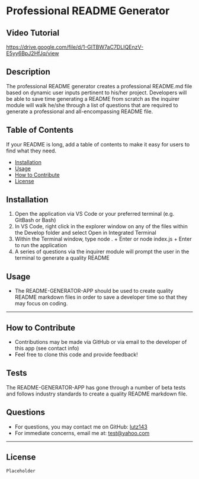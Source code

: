# Professional README Generator

## Video Tutorial
https://drive.google.com/file/d/1-GITBW7aC7DLIQEnzV-E5yy6BpJ2HfJq/view

## Description
The professional README generator creates a professional README.md file based on dynamic user inputs pertinent to his/her project. Developers will be able to save time generating a README from scratch as the inquirer module will walk he/she through a list of questions that are required to generate a professional and all-encompassing README file.

## Table of Contents

If your README is long, add a table of contents to make it easy for users to find what they need.
    
- [Installation](#installation)
- [Usage](#usage)
- [How to Contribute](#how-to-contribute)
- [License](#license)

## Installation
1. Open the application via VS Code or your preferred terminal (e.g. GitBash or Bash) 
2. In VS Code, right click in the explorer window on any of the files within the Develop folder and select Open in Integrated Terminal
3. Within the Terminal window, type node . + Enter or node index.js + Enter to run the application
4. A series of questions via the inquirer module will prompt the user in the terminal to generate a quality README

## Usage
* The README-GENERATOR-APP should be used to create quality README markdown files in order to save a developer time so that they may focus on coding.

---

## How to Contribute
* Contributions may be made via GitHub or via email to the developer of this app (see contact info)
* Feel free to clone this code and provide feedback!

## Tests
The README-GENERATOR-APP has gone through a number of beta tests and follows industry standards to create a quality README markdown file.

## Questions
* For questions, you may contact me on GitHub: [lutz143](https://github.com/lutz143)
* For immediate concerns, email me at: test@yahoo.com

---

## License
`Placeholder`